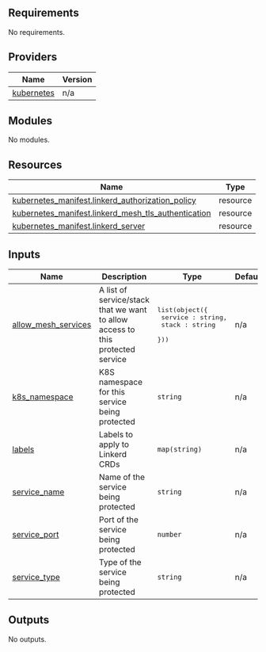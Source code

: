 <!-- START -->
## Requirements

No requirements.

## Providers

| Name | Version |
|------|---------|
| <a name="provider_kubernetes"></a> [kubernetes](#provider\_kubernetes) | n/a |

## Modules

No modules.

## Resources

| Name | Type |
|------|------|
| [kubernetes_manifest.linkerd_authorization_policy](https://registry.terraform.io/providers/hashicorp/kubernetes/latest/docs/resources/manifest) | resource |
| [kubernetes_manifest.linkerd_mesh_tls_authentication](https://registry.terraform.io/providers/hashicorp/kubernetes/latest/docs/resources/manifest) | resource |
| [kubernetes_manifest.linkerd_server](https://registry.terraform.io/providers/hashicorp/kubernetes/latest/docs/resources/manifest) | resource |

## Inputs

| Name | Description | Type | Default | Required |
|------|-------------|------|---------|:--------:|
| <a name="input_allow_mesh_services"></a> [allow\_mesh\_services](#input\_allow\_mesh\_services) | A list of service/stack that we want to allow access to this protected service | <pre>list(object({<br>    service : string,<br>    stack : string<br>  }))</pre> | n/a | yes |
| <a name="input_k8s_namespace"></a> [k8s\_namespace](#input\_k8s\_namespace) | K8S namespace for this service being protected | `string` | n/a | yes |
| <a name="input_labels"></a> [labels](#input\_labels) | Labels to apply to Linkerd CRDs | `map(string)` | n/a | yes |
| <a name="input_service_name"></a> [service\_name](#input\_service\_name) | Name of the service being protected | `string` | n/a | yes |
| <a name="input_service_port"></a> [service\_port](#input\_service\_port) | Port of the service being protected | `number` | n/a | yes |
| <a name="input_service_type"></a> [service\_type](#input\_service\_type) | Type of the service being protected | `string` | n/a | yes |

## Outputs

No outputs.
<!-- END -->